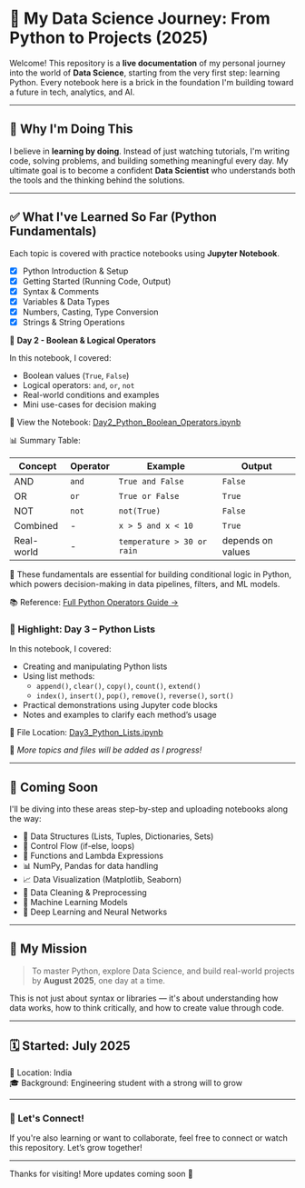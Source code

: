 # 🌟 My Data Science Journey: From Python to Projects (2025)

Welcome! This repository is a **live documentation** of my personal journey into the world of **Data Science**, starting from the very first step: learning Python. Every notebook here is a brick in the foundation I'm building toward a future in tech, analytics, and AI.

---

## 🧠 Why I'm Doing This

I believe in **learning by doing**. Instead of just watching tutorials, I'm writing code, solving problems, and building something meaningful every day. My ultimate goal is to become a confident **Data Scientist** who understands both the tools and the thinking behind the solutions.

---

## ✅ What I've Learned So Far (Python Fundamentals)

Each topic is covered with practice notebooks using **Jupyter Notebook**.

- [x] Python Introduction & Setup  
- [x] Getting Started (Running Code, Output)  
- [x] Syntax & Comments  
- [x] Variables & Data Types  
- [x] Numbers, Casting, Type Conversion  
- [x] Strings & String Operations

📅 **Day 2 - Boolean & Logical Operators**

In this notebook, I covered:
- Boolean values (`True`, `False`)
- Logical operators: `and`, `or`, `not`
- Real-world conditions and examples
- Mini use-cases for decision making

📘 View the Notebook: [Day2_Python_Boolean_Operators.ipynb](./Day2_Python_Boolean_Operators/Day2_Python_Boolean_Operators.ipynb)

📊 Summary Table:

| Concept     | Operator | Example                      | Output     |
|-------------|----------|------------------------------|------------|
| AND         | `and`    | `True and False`             | `False`    |
| OR          | `or`     | `True or False`              | `True`     |
| NOT         | `not`    | `not(True)`                  | `False`    |
| Combined    | -        | `x > 5 and x < 10`           | `True`     |
| Real-world  | -        | `temperature > 30 or rain`   | depends on values |

🧪 These fundamentals are essential for building conditional logic in Python, which powers decision-making in data pipelines, filters, and ML models.

📚 Reference: [Full Python Operators Guide →](./docs/Python_Operators_Reference.md)

### 📘 Highlight: Day 3 – Python Lists

In this notebook, I covered:

- Creating and manipulating Python lists
- Using list methods:
  - `append()`, `clear()`, `copy()`, `count()`, `extend()`
  - `index()`, `insert()`, `pop()`, `remove()`, `reverse()`, `sort()`
- Practical demonstrations using Jupyter code blocks
- Notes and examples to clarify each method’s usage

📂 File Location: [Day3_Python_Lists.ipynb](./Day3_Python_Lists/Day3_Python_Lists.ipynb)

🔄 *More topics and files will be added as I progress!*

---

## 🚧 Coming Soon

I'll be diving into these areas step-by-step and uploading notebooks along the way:

- 📂 Data Structures (Lists, Tuples, Dictionaries, Sets)
- 🔁 Control Flow (if-else, loops)
- 🧩 Functions and Lambda Expressions
- 📊 NumPy, Pandas for data handling
- 📈 Data Visualization (Matplotlib, Seaborn)
- 🧹 Data Cleaning & Preprocessing
- 🤖 Machine Learning Models
- 🧠 Deep Learning and Neural Networks

---

## 🎯 My Mission

> To master Python, explore Data Science, and build real-world projects by **August 2025**, one day at a time.

This is not just about syntax or libraries — it's about understanding how data works, how to think critically, and how to create value through code.

---

## 🗓️ Started: July 2025  
📍 Location: India  
🎓 Background: Engineering student with a strong will to grow

---

### 💬 Let's Connect!

If you're also learning or want to collaborate, feel free to connect or watch this repository. Let’s grow together!

---

Thanks for visiting! More updates coming soon 🚀


